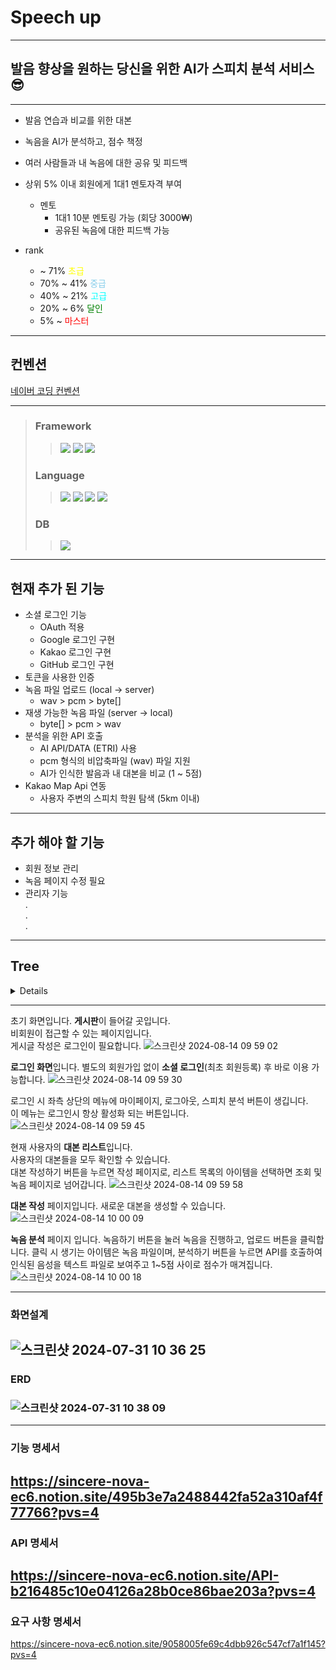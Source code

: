 # Speech up

---
## 발음 향상을 원하는 당신을 위한 AI가 스피치 분석 서비스 😎

---
- 발음 연습과 비교를 위한 대본
- 녹음을 AI가 분석하고, 점수 책정
- 여러 사람들과 내 녹음에 대한 공유 및 피드백
- 상위 5% 이내 회원에게 1대1 멘토자격 부여
  - 멘토 
    - 1대1 10분 멘토링 가능 (회당 3000₩)
    - 공유된 녹음에 대한 피드백 가능

- rank
  - ~ 71%     <span style="color: yellow;">초급</span>
  - 70% ~ 41% <span style="color: skyblue;">중급</span>
  - 40% ~ 21% <span style="color: cyan;">고급</span>
  - 20% ~ 6%  <span style="color: green;">달인</span>
  - 5% ~      <span style="color: red;">마스터</span>
---
## 컨벤션
[네이버 코딩 컨벤션](https://naver.github.io/hackday-conventions-java/)

---
>### Framework
> > <img src="https://img.shields.io/badge/Spring-6DB33F?style=for-the-badge&logo=spring&logoColor=white"> <img src="https://img.shields.io/badge/Spring_Boot-6DB33F?style=for-the-badge&logo=Spring-Boot&logoColor=white"> <img src="https://img.shields.io/badge/Spring_Security-6DB33F?style=for-the-badge&logo=Spring-Security&logoColor=white"><br>
>
>### Language
> > <img src="https://img.shields.io/badge/Java-ED8B00?style=for-the-badge&logo=openjdk&logoColor=white"> <img src="https://img.shields.io/badge/HTML-239120?style=for-the-badge&logo=html5&logoColor=white"> <img src="https://img.shields.io/badge/CSS-239120?&style=for-the-badge&logo=css3&logoColor=white"> <img src="https://img.shields.io/badge/JavaScript-323330?style=for-the-badge&logo=javascript&logoColor=F7DF1E"><br>
>
>### DB
> > <img src="https://img.shields.io/badge/MySQL-005C84?style=for-the-badge&logo=mysql&logoColor=white"><br>
---

## 현재 추가 된 기능
- 소셜 로그인 기능
  - OAuth 적용
  - Google 로그인 구현
  - Kakao 로그인 구현
  - GitHub 로그인 구현
- 토큰을 사용한 인증
- 녹음 파일 업로드 (local → server)
  - wav > pcm > byte[]
- 재생 가능한 녹음 파일 (server → local)
  - byte[] > pcm > wav
- 분석을 위한 API 호출
  - AI API/DATA (ETRI) 사용
  - pcm 형식의 비압축파일 (wav) 파일 지원
  - AI가 인식한 발음과 내 대본을 비교 (1 ~ 5점)
- Kakao Map Api 연동
  - 사용자 주변의 스피치 학원 탐색 (5km 이내)
---

## 추가 해야 할 기능
- 회원 정보 관리
- 녹음 페이지 수정 필요
- 관리자 기능<br>
.<br>
.<br>
.
---

## Tree
<details> 

```
📦 
├─ .github
│  └─ ISSUE_TEMPLATE
│     ├─ 기능-구현.md
│     └─ 버그-리포트.md
├─ .gitignore
├─ .idea
│  └─ .gitignore
├─ Dockerfile
├─ HELP.md
├─ README.md
├─ build.gradle
├─ build
│  └─ resources
│     └─ main
│        └─ application.yaml
├─ gradle
│  └─ wrapper
│     ├─ gradle-wrapper.jar
│     └─ gradle-wrapper.properties
├─ gradlew
├─ gradlew.bat
├─ settings.gradle
└─ src
   ├─ main
   │  ├─ java
   │  │  └─ com
   │  │     └─ speech
   │  │        └─ up
   │  │           ├─ UpApplication.java
   │  │           ├─ api
   │  │           │  ├─ converter
   │  │           │  │  └─ WavToRaw.java
   │  │           │  ├─ etri
   │  │           │  │  ├─ controller
   │  │           │  │  │  └─ ETRIApiController.java
   │  │           │  │  ├─ dto
   │  │           │  │  │  ├─ AiRequest.java
   │  │           │  │  │  ├─ RequestVoiceToTextApiDto.java
   │  │           │  │  │  └─ ResponseVoiceToTextApiDto.java
   │  │           │  │  ├─ service
   │  │           │  │  │  └─ VoiceToTextService.java
   │  │           │  │  ├─ type
   │  │           │  │  │  └─ ApiType.java
   │  │           │  │  └─ url
   │  │           │  │     ├─ ApiUrl.java
   │  │           │  │     ├─ PronunciationAI.java
   │  │           │  │     ├─ RecognizedAI.java
   │  │           │  │     └─ UrlCollector.java
   │  │           │  └─ speechFlow
   │  │           │     ├─ controller
   │  │           │     │  └─ SpeechFlowAPIController.java
   │  │           │     └─ service
   │  │           │        └─ VoiceToTextSpeechFlowService.java
   │  │           ├─ board
   │  │           │  ├─ controller
   │  │           │  │  └─ BoardController.java
   │  │           │  ├─ entity
   │  │           │  │  ├─ BaseBoardEntity.java
   │  │           │  │  └─ BoardEntity.java
   │  │           │  ├─ repository
   │  │           │  │  └─ BoardRepository.java
   │  │           │  └─ service
   │  │           │     ├─ BoardService.java
   │  │           │     ├─ checkValue
   │  │           │     │  ├─ CheckListForPagination.java
   │  │           │     │  └─ CheckParamForPagination.java
   │  │           │     └─ dto
   │  │           │        ├─ BoardAddDto.java
   │  │           │        ├─ BoardGetDto.java
   │  │           │        ├─ BoardIsUseDto.java
   │  │           │        └─ BoardUpdateDto.java
   │  │           ├─ common
   │  │           │  ├─ dto
   │  │           │  │  └─ ApiExceptionResponse.java
   │  │           │  ├─ enums
   │  │           │  │  └─ StatusCode.java
   │  │           │  └─ exception
   │  │           │     ├─ custom
   │  │           │     │  ├─ CustomIOException.java
   │  │           │     │  ├─ CustomIllegalArgumentException.java
   │  │           │     │  └─ CustomRuntimeException.java
   │  │           │     ├─ handler
   │  │           │     │  └─ ExceptionController.java
   │  │           │     └─ http
   │  │           │        ├─ BadRequestException.java
   │  │           │        ├─ ForbiddenException.java
   │  │           │        ├─ HttpBaseException.java
   │  │           │        ├─ InternalServerErrorException.java
   │  │           │        ├─ NotFoundException.java
   │  │           │        └─ UnAuthorizedException.java
   │  │           ├─ demo
   │  │           │  ├─ BoardPageController.java
   │  │           │  ├─ HomePageController.java
   │  │           │  ├─ RegisterPageController.java
   │  │           │  └─ ScriptPageController.java
   │  │           ├─ oAuth
   │  │           │  ├─ common
   │  │           │  │  ├─ ResponseCode.java
   │  │           │  │  └─ ResponseMessage.java
   │  │           │  ├─ config
   │  │           │  │  └─ WebSecurityConfig.java
   │  │           │  ├─ entity
   │  │           │  │  └─ CustomOAuth2User.java
   │  │           │  ├─ filter
   │  │           │  │  └─ JwtAuthenticationFilter.java
   │  │           │  ├─ handler
   │  │           │  │  └─ OAuth2SuccessHandler.java
   │  │           │  ├─ provider
   │  │           │  │  ├─ GithubProvider.java
   │  │           │  │  ├─ GoogleProvider.java
   │  │           │  │  ├─ JwtProvider.java
   │  │           │  │  ├─ KakaoProvider.java
   │  │           │  │  ├─ Provider.java
   │  │           │  │  └─ ProviderOAuth.java
   │  │           │  └─ service
   │  │           │     ├─ implement
   │  │           │     │  ├─ OAuth2UserServiceImplement.java
   │  │           │     │  └─ UserAuthorizationType.java
   │  │           │     └─ servicetype
   │  │           │        ├─ LevelType.java
   │  │           │        └─ ProviderType.java
   │  │           ├─ report
   │  │           │  ├─ controller
   │  │           │  │  └─ ReportController.java
   │  │           │  ├─ entity
   │  │           │  │  ├─ BaseReportEntity.java
   │  │           │  │  ├─ ReportEntity.java
   │  │           │  │  └─ type
   │  │           │  │     └─ ReportContentAndScore.java
   │  │           │  ├─ repository
   │  │           │  │  └─ ReportRepository.java
   │  │           │  └─ service
   │  │           │     ├─ ReportService.java
   │  │           │     └─ dto
   │  │           │        └─ ReportAddDto.java
   │  │           ├─ script
   │  │           │  ├─ controller
   │  │           │  │  ├─ RecordController.java
   │  │           │  │  └─ ScriptController.java
   │  │           │  ├─ entity
   │  │           │  │  ├─ BaseRecordEntity.java
   │  │           │  │  ├─ BaseScriptEntity.java
   │  │           │  │  ├─ RecordEntity.java
   │  │           │  │  └─ ScriptEntity.java
   │  │           │  ├─ repository
   │  │           │  │  ├─ RecordRepository.java
   │  │           │  │  └─ ScriptRepository.java
   │  │           │  └─ service
   │  │           │     ├─ RecordService.java
   │  │           │     ├─ ScriptService.java
   │  │           │     ├─ dto
   │  │           │     │  ├─ RecordAddDto.java
   │  │           │     │  ├─ RecordGetDto.java
   │  │           │     │  ├─ RecordIsUseDto.java
   │  │           │     │  ├─ ScriptAddDto.java
   │  │           │     │  ├─ ScriptGetDto.java
   │  │           │     │  ├─ ScriptIsUseDto.java
   │  │           │     │  └─ ScriptUpdateDto.java
   │  │           │     └─ recordFile
   │  │           │        └─ RecordFile.java
   │  │           └─ user
   │  │              ├─ controller
   │  │              │  └─ UserController.java
   │  │              ├─ entity
   │  │              │  └─ UserEntity.java
   │  │              ├─ repository
   │  │              │  └─ UserRepository.java
   │  │              └─ service
   │  │                 ├─ UserService.java
   │  │                 └─ dto
   │  │                    └─ UserGetInfoDto.java
   │  └─ resources
   │     ├─ application-test.yaml
   │     ├─ application.yaml
   │     ├─ static
   │     │  ├─ css
   │     │  │  ├─ board-write.css
   │     │  │  ├─ header-style.css
   │     │  │  ├─ home-style.css
   │     │  │  ├─ record-style.css
   │     │  │  ├─ script-style.css
   │     │  │  ├─ script-write.css
   │     │  │  └─ signIn-style.css
   │     │  ├─ images
   │     │  │  ├─ github-logo.png
   │     │  │  ├─ google-logo.png
   │     │  │  └─ kakao-logo.png
   │     │  └─ scriptPage
   │     │     └─ js
   │     │        ├─ addRecordingToList.js
   │     │        ├─ addTokenSession.js
   │     │        ├─ analyticRecord.js
   │     │        ├─ boardModify.js
   │     │        ├─ checkBoardOwner.js
   │     │        ├─ loadLocalRecord.js
   │     │        ├─ localStoragePath.js
   │     │        ├─ record.js
   │     │        ├─ saveRecord.js
   │     │        ├─ scriptDetail.js
   │     │        ├─ scriptList.js
   │     │        ├─ scriptWrite.js
   │     │        └─ userMe.js
   │     └─ templates
   │        ├─ board-detail.html
   │        ├─ board-write.html
   │        ├─ board.html
   │        ├─ home.html
   │        ├─ script-list.html
   │        ├─ script-write.html
   │        ├─ script.html
   │        └─ signIn.html
   └─ test
      └─ java
         └─ com
            └─ speech
               └─ up
                  ├─ UpApplicationTests.java
                  ├─ api
                  │  └─ speechFlow
                  │     └─ VoiceToTextTest.java
                  ├─ script
                  │  ├─ controller
                  │  │  └─ ScriptControllerTest.java
                  │  ├─ entity
                  │  │  └─ ScriptEntityTest.java
                  │  ├─ repository
                  │  │  └─ ScriptRepositoryTest.java
                  │  └─ service
                  │     └─ ScriptServiceTest.java
                  └─ user
                     ├─ controller
                     │  └─ UserControllerTest.java
                     ├─ entity
                     │  └─ UserEntityTest.java
                     └─ service
                        └─ UserServiceTest.java
```
©generated by [Project Tree Generator](https://woochanleee.github.io/project-tree-generator)
</details>

---

초기 화면입니다. **게시판**이 들어갈 곳입니다.<br>
비회원이 접근할 수 있는 페이지입니다.<br>
게시글 작성은 로그인이 필요합니다.
![스크린샷 2024-08-14 09 59 02](https://github.com/user-attachments/assets/91e53434-cebc-4769-9f6f-6998f504e208)

**로그인 화면**입니다. 별도의 회원가입 없이 **소셜 로그인**(최초 회원등록) 후 바로 이용 가능합니다.
![스크린샷 2024-08-14 09 59 30](https://github.com/user-attachments/assets/df2e6056-704e-4e01-a7e7-74b1832d2a26)

로그인 시 좌측 상단의 메뉴에 마이페이지, 로그아웃, 스피치 분석 버튼이 생깁니다.<br>
이 메뉴는 로그인시 항상 활성화 되는 버튼입니다.
![스크린샷 2024-08-14 09 59 45](https://github.com/user-attachments/assets/21609e17-31e4-4dff-bdac-459f08a1edcd)

현재 사용자의 **대본 리스트**입니다.<br>
사용자의 대본들을 모두 확인할 수 있습니다.<br>
대본 작성하기 버튼을 누르면 작성 페이지로, 리스트 목록의 아이템을 선택하면 조회 및 녹음 페이지로 넘어갑니다.
![스크린샷 2024-08-14 09 59 58](https://github.com/user-attachments/assets/76af2fcd-fc0c-4c6f-8716-612de9b918dd)

**대본 작성** 페이지입니다. 
새로운 대본을 생성할 수 있습니다.
![스크린샷 2024-08-14 10 00 09](https://github.com/user-attachments/assets/800cfac5-ea9f-4f82-97e9-1a3371658693)

**녹음 분석** 페이지 입니다.
녹음하기 버튼을 눌러 녹음을 진행하고, 업로드 버튼을 클릭합니다. 클릭 시 생기는 아이템은 녹음 파일이며, 분석하기 버튼을 누르면 API를 호출하여 인식된 음성을 텍스트 파일로 보여주고 1~5점 사이로 점수가 매겨집니다.
![스크린샷 2024-08-14 10 00 18](https://github.com/user-attachments/assets/931ee61a-026a-4088-9a14-dce7ba8785db)

---

### 화면설계
![스크린샷 2024-07-31 10 36 25](https://github.com/user-attachments/assets/6c47baf1-2169-45a5-8bff-c2f2ae587e83)
---

### ERD
### ![스크린샷 2024-07-31 10 38 09](https://github.com/user-attachments/assets/3bdeebce-412f-41c6-8883-96cd2fc4d7cf)
---

### 기능 명세서
https://sincere-nova-ec6.notion.site/495b3e7a2488442fa52a310af4f77766?pvs=4
---

### API 명세서
https://sincere-nova-ec6.notion.site/API-b216485c10e04126a28b0ce86bae203a?pvs=4
---

### 요구 사항 명세서
https://sincere-nova-ec6.notion.site/9058005fe69c4dbb926c547cf7a1f145?pvs=4
